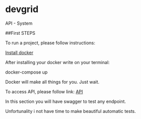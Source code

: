 # devgrid
API - System


##First STEPS

To run a project, please follow instructions:

[Install docker](https://www.docker.com/)

After installing your docker
write on your terminal:

docker-compose up

Docker will make all things for you. Just wait.


To access API, please follow link:
[API](http://127.0.0.1:8000/docs)

In this section you will have swagger to test any endpoint.

Unfortunality i not have time to make beautiful automatic tests. 

